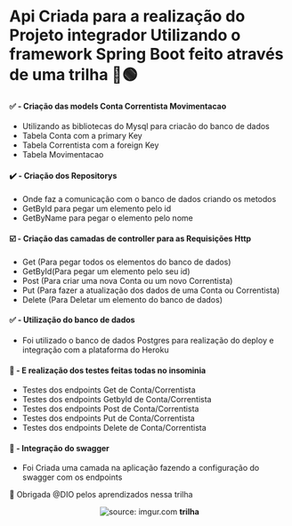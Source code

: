 # Api Criada para a realização do Projeto integrador Utilizando o framework Spring Boot feito através de uma trilha  📖🟢


 #### ✅ - Criação das models Conta Correntista Movimentacao
 * Utilizando as bibliotecas do Mysql para criacão do banco de dados
 * Tabela Conta com a primary Key
 * Tabela Correntista com a foreign Key
 * Tabela Movimentacao
 
 #### ✔️ - Criação dos Repositorys
 * Onde faz a comunicação com o banco de dados criando os metodos
 * GetById para pegar um elemento pelo id
 * GetByName para pegar o elemento pelo nome
  
 #### ☑️ - Criação das camadas de controller para as Requisições Http
 * Get (Para pegar todos os elementos do banco de dados)
 * GetById(Para pegar um elemento pelo seu id)
 * Post (Para criar uma nova Conta ou um novo Correntista)
 * Put (Para fazer a atualização dos dados de uma Conta ou Correntista)
 * Delete (Para Deletar um elemento do banco de dados)  
 
 #### ✅ - Utilização do banco de dados
 * Foi utilizado o banco de dados Postgres para realização do deploy e integração com a plataforma do Heroku
  
 #### 🔨 - E realização dos testes feitas todas no insominia
 * Testes dos endpoints Get de Conta/Correntista
 * Testes dos endpoints GetbyId de Conta/Correntista 
 * Testes dos endpoints Post de Conta/Correntista 
 * Testes dos endpoints Put de Conta/Correntista 
 * Testes dos endpoints Delete de Conta/Correntista
 
 #### 🔨 - Integração do swagger
 * Foi Criada uma camada na aplicação fazendo a configuração do swagger com os endpoints
  
 
 
🎁 Obrigada @DIO pelos aprendizados nessa trilha 

<div align="center">
    <img src="https://i.imgur.com/w8tTOuT.png" title="source: imgur.com" /> 
    <strong>trilha</strong>
